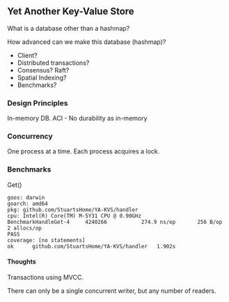 ## Yet Another Key-Value Store
What is a database other than a hashmap?

How advanced can we make this database (hashmap)?
- Client?
- Distributed transactions?
- Consensus? Raft?
- Spatial Indexing?
- Benchmarks?


### Design Principles
In-memory DB.
ACI - No durability as in-memory

### Concurrency
One process at a time.
Each process acquires a lock.

### Benchmarks
Get()
```
goos: darwin
goarch: amd64
pkg: github.com/StuartsHome/YA-KVS/handler
cpu: Intel(R) Core(TM) M-5Y31 CPU @ 0.90GHz
BenchmarkHandleGet-4   	 4240266	       274.9 ns/op	     256 B/op	       2 allocs/op
PASS
coverage: [no statements]
ok  	github.com/StuartsHome/YA-KVS/handler	1.902s
```

#### Thoughts
Transactions using MVCC.


There can only be a single concurrent writer, but any
number of readers.

